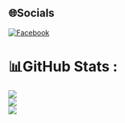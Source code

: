 
## 🌐Socials
[![Facebook](https://img.shields.io/badge/Facebook-%231877F2.svg?logo=Facebook&logoColor=white)](https://facebook.com/tmdCaptain) 


# 📊GitHub Stats :
![](https://github-readme-stats.vercel.app/api?username=tmdCaptain&theme=radical&hide_border=false&include_all_commits=false&count_private=false)<br/>
![](https://github-readme-streak-stats.herokuapp.com/?user=tmdCaptain&theme=radical&hide_border=false)<br/>
![](https://github-readme-stats.vercel.app/api/top-langs/?username=tmdCaptain&theme=radical&hide_border=false&include_all_commits=false&count_private=false&layout=compact)



